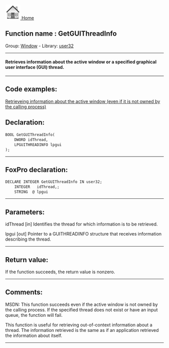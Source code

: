 [<img src="../../images/home.png"> Home ](https://github.com/VFPX/Win32API)  

## Function name : GetGUIThreadInfo
Group: [Window](../../functions_group.md#Window)  -  Library: [user32](../../libraries.md#user32)  
***  


#### Retrieves information about the active window or a specified graphical user interface (GUI) thread. 
***  


## Code examples:
[Retrieveing information about the active window (even if it is not owned by the calling process)](../../samples/sample_371.md)  

## Declaration:
```foxpro  
BOOL GetGUIThreadInfo(
	DWORD idThread,
	LPGUITHREADINFO lpgui
);  
```  
***  


## FoxPro declaration:
```foxpro  
DECLARE INTEGER GetGUIThreadInfo IN user32;
	INTEGER   idThread,;
	STRING  @ lpgui  
```  
***  


## Parameters:
idThread
[in] Identifies the thread for which information is to be retrieved.

lpgui
[out] Pointer to a GUITHREADINFO structure that receives information describing the thread.
  
***  


## Return value:
If the function succeeds, the return value is nonzero.  
***  


## Comments:
MSDN: This function succeeds even if the active window is not owned by the calling process. If the specified thread does not exist or have an input queue, the function will fail.   
  
This function is useful for retrieving out-of-context information about a thread. The information retrieved is the same as if an application retrieved the information about itself.   
  
***  

